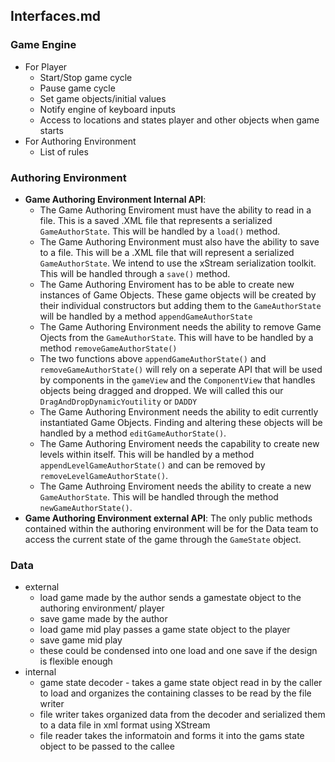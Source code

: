 ## Interfaces.md

### Game Engine

* For Player
    * Start/Stop game cycle
    * Pause game cycle
    * Set game objects/initial values
    * Notify engine of keyboard inputs
    * Access to locations and states player and other objects when game starts
* For Authoring Environment
    * List of rules


### Authoring Environment
* **Game Authoring Environment Internal API**: 
    * The Game Authoring Enviroment must have the ability to read in a file. This is a saved .XML file that represents a serialized `GameAuthorState`.  This will be handled by a `load()` method.
    * The Game Authoring Environment must also have the ability to save to a file. This will be a .XML file that will represent a serialized `GameAuthorState`. We intend to use the xStream serialization toolkit. This will be handled through a `save()` method.
    * The Game Authoring Enviroment has to be able to create new instances of Game Objects. These game objects will be created by their individual constructors but adding them to the `GameAuthorState` will be handled by  a method `appendGameAuthorState` 
    * The Game Authoring Environment needs the ability to remove Game Ojects from the `GameAuthorState`. This will have to be handled by a method `removeGameAuthorState()`
    * The two functions above `appendGameAuthorState()` and `removeGameAuthorState()` will rely on a seperate API that will be used by components in the `gameView` and the `ComponentView` that handles objects being dragged and dropped. We will called this our `DragAndDropDynamicYoutility` or `DADDY`
    * The Game Authoring Environment needs the ability to edit currently instantiated Game Objects. Finding and altering these objects will be handled by a method `editGameAuthorState()`.
    * The Game Authoring Enviroment needs the capability to create new levels within itself. This will be handled by a method `appendLevelGameAuthorState()` and can be removed by `removeLevelGameAuthorState()`.
    * The Game Authroing Enviroment needs the ability to create a new `GameAuthorState`. This will be handled through the method `newGameAuthorState()`.
* **Game Authoring Environment external API**: The only public methods contained within the authoring environment will be for the Data team to access the current state of the game through the `GameState` object. 
### Data 
* external 
    * load game made by the author sends a gamestate object to the authoring environment/ player
    * save game made by the author
    * load game mid play passes a game state object to the player
    * save game mid play
    * these could be condensed into one load and one save if the design is flexible enough 
* internal 
    * game state decoder - takes a game state object read in by the caller to load and organizes the containing classes to be read by the file writer
    * file writer takes organized data from the decoder and serialized them to a data file in xml format using XStream 
    * file reader takes the informatoin and forms it into the gams state object to be passed to the callee